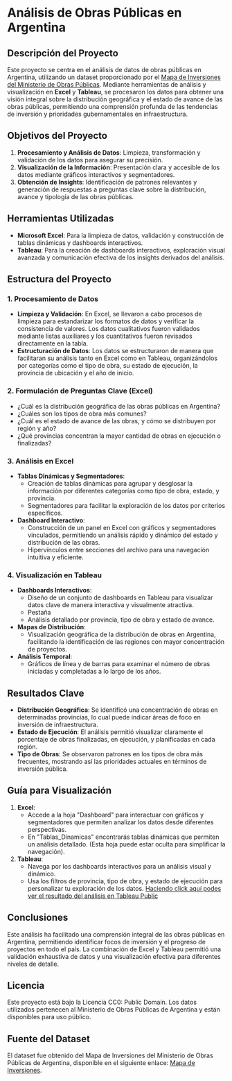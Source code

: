# Análisis de Obras Públicas en Argentina

## Descripción del Proyecto
Este proyecto se centra en el análisis de datos de obras públicas en Argentina, utilizando un dataset proporcionado por el [Mapa de Inversiones del Ministerio de Obras Públicas](https://mapainversiones.obraspublicas.gob.ar/#OpenData). Mediante herramientas de análisis y visualización en **Excel** y **Tableau**, se procesaron los datos para obtener una visión integral sobre la distribución geográfica y el estado de avance de las obras públicas, permitiendo una comprensión profunda de las tendencias de inversión y prioridades gubernamentales en infraestructura.

## Objetivos del Proyecto
1. **Procesamiento y Análisis de Datos**: Limpieza, transformación y validación de los datos para asegurar su precisión.
2. **Visualización de la Información**: Presentación clara y accesible de los datos mediante gráficos interactivos y segmentadores.
3. **Obtención de Insights**: Identificación de patrones relevantes y generación de respuestas a preguntas clave sobre la distribución, avance y tipología de las obras públicas.

## Herramientas Utilizadas
- **Microsoft Excel**: Para la limpieza de datos, validación y construcción de tablas dinámicas y dashboards interactivos.
- **Tableau**: Para la creación de dashboards interactivos, exploración visual avanzada y comunicación efectiva de los insights derivados del análisis.

## Estructura del Proyecto

### 1. Procesamiento de Datos
   - **Limpieza y Validación**: En Excel, se llevaron a cabo procesos de limpieza para estandarizar los formatos de datos y verificar la consistencia de valores. Los datos cualitativos fueron validados mediante listas auxiliares y los cuantitativos fueron revisados directamente en la tabla.
   - **Estructuración de Datos**: Los datos se estructuraron de manera que facilitaran su análisis tanto en Excel como en Tableau, organizándolos por categorías como el tipo de obra, su estado de ejecución, la provincia de ubicación y el año de inicio.

### 2. Formulación de Preguntas Clave (Excel)
   - ¿Cuál es la distribución geográfica de las obras públicas en Argentina?
   - ¿Cuáles son los tipos de obra más comunes?
   - ¿Cuál es el estado de avance de las obras, y cómo se distribuyen por región y año?
   - ¿Qué provincias concentran la mayor cantidad de obras en ejecución o finalizadas?

### 3. Análisis en Excel
   - **Tablas Dinámicas y Segmentadores**:
      - Creación de tablas dinámicas para agrupar y desglosar la información por diferentes categorías como tipo de obra, estado, y provincia.
      - Segmentadores para facilitar la exploración de los datos por criterios específicos.
   - **Dashboard Interactivo**:
      - Construcción de un panel en Excel con gráficos y segmentadores vinculados, permitiendo un análisis rápido y dinámico del estado y distribución de las obras.
      - Hipervínculos entre secciones del archivo para una navegación intuitiva y eficiente.
   
### 4. Visualización en Tableau
   - **Dashboards Interactivos**:
      - Diseño de un conjunto de dashboards en Tableau para visualizar datos clave de manera interactiva y visualmente atractiva.
      - Pestaña 
      - Análisis detallado por provincia, tipo de obra y estado de avance.
   - **Mapas de Distribución**:
      - Visualización geográfica de la distribución de obras en Argentina, facilitando la identificación de las regiones con mayor concentración de proyectos.
   - **Análisis Temporal**:
      - Gráficos de línea y de barras para examinar el número de obras iniciadas y completadas a lo largo de los años.
   
## Resultados Clave
- **Distribución Geográfica**: Se identificó una concentración de obras en determinadas provincias, lo cual puede indicar áreas de foco en inversión de infraestructura.
- **Estado de Ejecución**: El análisis permitió visualizar claramente el porcentaje de obras finalizadas, en ejecución, y planificadas en cada región.
- **Tipo de Obras**: Se observaron patrones en los tipos de obra más frecuentes, mostrando así las prioridades actuales en términos de inversión pública.

## Guía para Visualización
1. **Excel**:
   - Accede a la hoja "Dashboard" para interactuar con gráficos y segmentadores que permiten analizar los datos desde diferentes perspectivas.
   - En "Tablas_Dinamicas" encontrarás tablas dinámicas que permiten un análisis detallado. (Esta hoja puede estar oculta para simplificar la navegación).
2. **Tableau**:
   - Navega por los dashboards interactivos para un análisis visual y dinámico.
   - Usa los filtros de provincia, tipo de obra, y estado de ejecución para personalizar tu exploración de los datos.
     [Haciendo click aquí podes ver el resultado del análisis en Tableau Public](https://public.tableau.com/views/EntregaFinalAlvarez_17013832080210/DocumentacinEntregaFinal?:language=es-ES&:sid=&:redirect=auth&:display_count=n&:origin=viz_share_link)

## Conclusiones
Este análisis ha facilitado una comprensión integral de las obras públicas en Argentina, permitiendo identificar focos de inversión y el progreso de proyectos en todo el país. La combinación de Excel y Tableau permitió una validación exhaustiva de datos y una visualización efectiva para diferentes niveles de detalle.

## Licencia
Este proyecto está bajo la Licencia CC0: Public Domain. Los datos utilizados pertenecen al Ministerio de Obras Públicas de Argentina y están disponibles para uso público.

## Fuente del Dataset
El dataset fue obtenido del Mapa de Inversiones del Ministerio de Obras Públicas de Argentina, disponible en el siguiente enlace: [Mapa de Inversiones](https://mapainversiones.obraspublicas.gob.ar/#OpenData).

